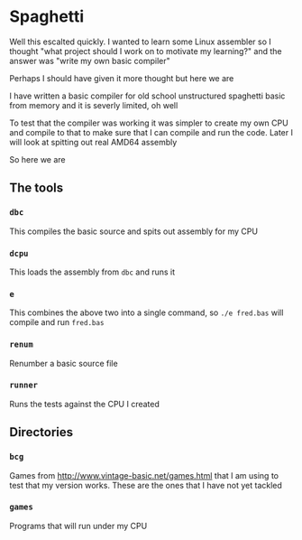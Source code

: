 # Spaghetti

Well this escalted quickly. I wanted to learn some Linux assembler so I thought "what project should I work on to motivate my learning?" and the answer was "write my own basic compiler"

Perhaps I should have given it more thought but here we are

I have written a basic compiler for old school unstructured spaghetti basic from memory and it is severly limited, oh well

To test that the compiler was working it was simpler to create my own CPU and compile to that to make sure that I can compile and run the code. Later I will look at spitting out real AMD64 assembly

So here we are

## The tools

### `dbc`

This compiles the basic source and spits out assembly for my CPU

### `dcpu`

This loads the assembly from `dbc` and runs it

### `e`

This combines the above two into a single command, so `./e fred.bas` will compile and run `fred.bas`

### `renum`

Renumber a basic source file

### `runner`

Runs the tests against the CPU I created

## Directories

### `bcg`

Games from http://www.vintage-basic.net/games.html that I am using to test that my version works. These are the ones that I have not yet tackled

### `games`

Programs that will run under my CPU

